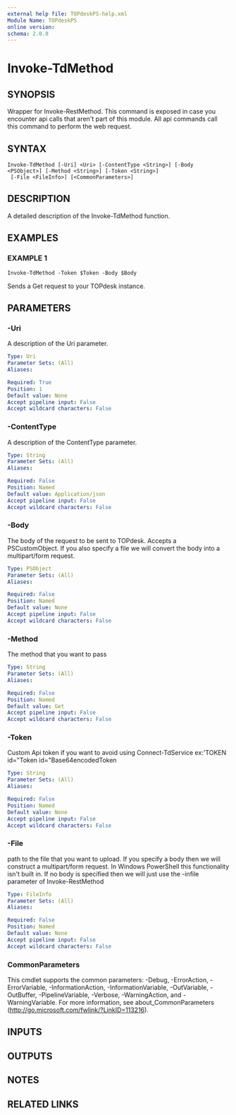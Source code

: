 ```yaml
---
external help file: TOPdeskPS-help.xml
Module Name: TOPdeskPS
online version:
schema: 2.0.0
---
```


# Invoke-TdMethod

## SYNOPSIS
Wrapper for Invoke-RestMethod.
This command is exposed in case you encounter api calls that aren't part of this module.
All api commands call this command to perform the web request.

## SYNTAX

```
Invoke-TdMethod [-Uri] <Uri> [-ContentType <String>] [-Body <PSObject>] [-Method <String>] [-Token <String>]
 [-File <FileInfo>] [<CommonParameters>]
```

## DESCRIPTION
A detailed description of the Invoke-TdMethod function.

## EXAMPLES

### EXAMPLE 1
```
Invoke-TdMethod -Token $Token -Body $Body
```

Sends a Get request to your TOPdesk instance.

## PARAMETERS

### -Uri
A description of the Uri parameter.

```yaml
Type: Uri
Parameter Sets: (All)
Aliases:

Required: True
Position: 1
Default value: None
Accept pipeline input: False
Accept wildcard characters: False
```

### -ContentType
A description of the ContentType parameter.

```yaml
Type: String
Parameter Sets: (All)
Aliases:

Required: False
Position: Named
Default value: Application/json
Accept pipeline input: False
Accept wildcard characters: False
```

### -Body
The body of the request to be sent to TOPdesk.
Accepts a PSCustomObject.
If you also specify a file we will convert the body into a multipart/form request.

```yaml
Type: PSObject
Parameter Sets: (All)
Aliases:

Required: False
Position: Named
Default value: None
Accept pipeline input: False
Accept wildcard characters: False
```

### -Method
The method that you want to pass

```yaml
Type: String
Parameter Sets: (All)
Aliases:

Required: False
Position: Named
Default value: Get
Accept pipeline input: False
Accept wildcard characters: False
```

### -Token
Custom Api token if you want to avoid using Connect-TdService ex:'TOKEN id="Token id="Base64encodedToken

```yaml
Type: String
Parameter Sets: (All)
Aliases:

Required: False
Position: Named
Default value: None
Accept pipeline input: False
Accept wildcard characters: False
```

### -File
path to the file that you want to upload.
If you specify a body then we will construct a multipart/form request.
In Windows PowerShell this functionality isn't built in.
If no body is specified then we will just use the -infile parameter of Invoke-RestMethod

```yaml
Type: FileInfo
Parameter Sets: (All)
Aliases:

Required: False
Position: Named
Default value: None
Accept pipeline input: False
Accept wildcard characters: False
```

### CommonParameters
This cmdlet supports the common parameters: -Debug, -ErrorAction, -ErrorVariable, -InformationAction, -InformationVariable, -OutVariable, -OutBuffer, -PipelineVariable, -Verbose, -WarningAction, and -WarningVariable.
For more information, see about_CommonParameters (http://go.microsoft.com/fwlink/?LinkID=113216).

## INPUTS

## OUTPUTS

## NOTES

## RELATED LINKS
